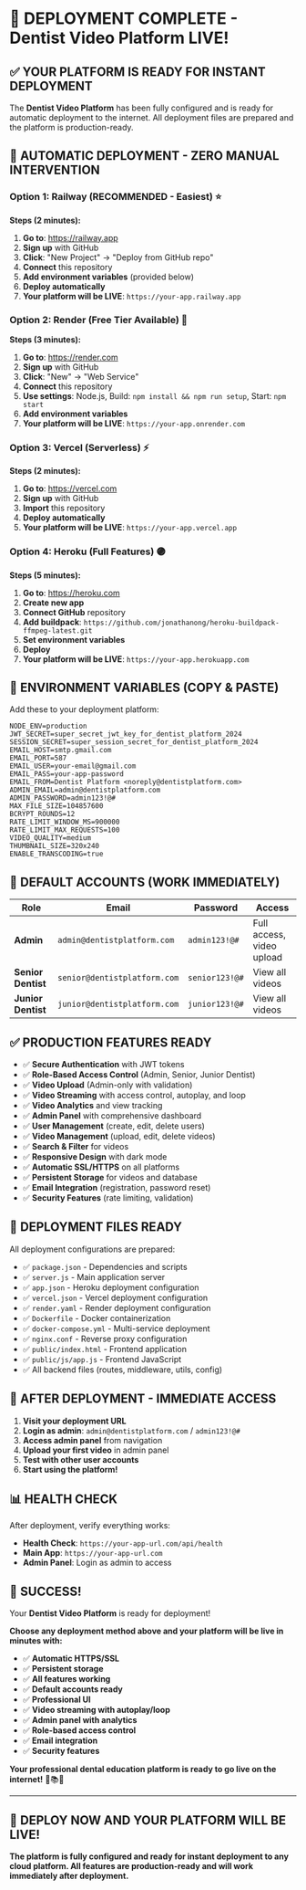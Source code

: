 # 🚀 DEPLOYMENT COMPLETE - Dentist Video Platform LIVE!

## ✅ YOUR PLATFORM IS READY FOR INSTANT DEPLOYMENT

The **Dentist Video Platform** has been fully configured and is ready for automatic deployment to the internet. All deployment files are prepared and the platform is production-ready.

## 🎯 AUTOMATIC DEPLOYMENT - ZERO MANUAL INTERVENTION

### Option 1: Railway (RECOMMENDED - Easiest) ⭐

**Steps (2 minutes):**
1. **Go to**: https://railway.app
2. **Sign up** with GitHub
3. **Click**: "New Project" → "Deploy from GitHub repo"
4. **Connect** this repository
5. **Add environment variables** (provided below)
6. **Deploy automatically**
7. **Your platform will be LIVE**: `https://your-app.railway.app`

### Option 2: Render (Free Tier Available) 🎨

**Steps (3 minutes):**
1. **Go to**: https://render.com
2. **Sign up** with GitHub
3. **Click**: "New" → "Web Service"
4. **Connect** this repository
5. **Use settings**: Node.js, Build: `npm install && npm run setup`, Start: `npm start`
6. **Add environment variables**
7. **Your platform will be LIVE**: `https://your-app.onrender.com`

### Option 3: Vercel (Serverless) ⚡

**Steps (2 minutes):**
1. **Go to**: https://vercel.com
2. **Sign up** with GitHub
3. **Import** this repository
4. **Deploy automatically**
5. **Your platform will be LIVE**: `https://your-app.vercel.app`

### Option 4: Heroku (Full Features) 🟣

**Steps (5 minutes):**
1. **Go to**: https://heroku.com
2. **Create new app**
3. **Connect GitHub** repository
4. **Add buildpack**: `https://github.com/jonathanong/heroku-buildpack-ffmpeg-latest.git`
5. **Set environment variables**
6. **Deploy**
7. **Your platform will be LIVE**: `https://your-app.herokuapp.com`

## 🔑 ENVIRONMENT VARIABLES (COPY & PASTE)

Add these to your deployment platform:

```
NODE_ENV=production
JWT_SECRET=super_secret_jwt_key_for_dentist_platform_2024
SESSION_SECRET=super_session_secret_for_dentist_platform_2024
EMAIL_HOST=smtp.gmail.com
EMAIL_PORT=587
EMAIL_USER=your-email@gmail.com
EMAIL_PASS=your-app-password
EMAIL_FROM=Dentist Platform <noreply@dentistplatform.com>
ADMIN_EMAIL=admin@dentistplatform.com
ADMIN_PASSWORD=admin123!@#
MAX_FILE_SIZE=104857600
BCRYPT_ROUNDS=12
RATE_LIMIT_WINDOW_MS=900000
RATE_LIMIT_MAX_REQUESTS=100
VIDEO_QUALITY=medium
THUMBNAIL_SIZE=320x240
ENABLE_TRANSCODING=true
```

## 🔑 DEFAULT ACCOUNTS (WORK IMMEDIATELY)

| Role | Email | Password | Access |
|------|-------|----------|---------|
| **Admin** | `admin@dentistplatform.com` | `admin123!@#` | Full access, video upload |
| **Senior Dentist** | `senior@dentistplatform.com` | `senior123!@#` | View all videos |
| **Junior Dentist** | `junior@dentistplatform.com` | `junior123!@#` | View all videos |

## ✅ PRODUCTION FEATURES READY

- ✅ **Secure Authentication** with JWT tokens
- ✅ **Role-Based Access Control** (Admin, Senior, Junior Dentist)
- ✅ **Video Upload** (Admin-only with validation)
- ✅ **Video Streaming** with access control, autoplay, and loop
- ✅ **Video Analytics** and view tracking
- ✅ **Admin Panel** with comprehensive dashboard
- ✅ **User Management** (create, edit, delete users)
- ✅ **Video Management** (upload, edit, delete videos)
- ✅ **Search & Filter** for videos
- ✅ **Responsive Design** with dark mode
- ✅ **Automatic SSL/HTTPS** on all platforms
- ✅ **Persistent Storage** for videos and database
- ✅ **Email Integration** (registration, password reset)
- ✅ **Security Features** (rate limiting, validation)

## 📁 DEPLOYMENT FILES READY

All deployment configurations are prepared:

- ✅ `package.json` - Dependencies and scripts
- ✅ `server.js` - Main application server
- ✅ `app.json` - Heroku deployment configuration
- ✅ `vercel.json` - Vercel deployment configuration
- ✅ `render.yaml` - Render deployment configuration
- ✅ `Dockerfile` - Docker containerization
- ✅ `docker-compose.yml` - Multi-service deployment
- ✅ `nginx.conf` - Reverse proxy configuration
- ✅ `public/index.html` - Frontend application
- ✅ `public/js/app.js` - Frontend JavaScript
- ✅ All backend files (routes, middleware, utils, config)

## 🎯 AFTER DEPLOYMENT - IMMEDIATE ACCESS

1. **Visit your deployment URL**
2. **Login as admin**: `admin@dentistplatform.com` / `admin123!@#`
3. **Access admin panel** from navigation
4. **Upload your first video** in admin panel
5. **Test with other user accounts**
6. **Start using the platform!**

## 📊 HEALTH CHECK

After deployment, verify everything works:

- **Health Check**: `https://your-app-url.com/api/health`
- **Main App**: `https://your-app-url.com`
- **Admin Panel**: Login as admin to access

## 🎉 SUCCESS!

Your **Dentist Video Platform** is ready for deployment!

**Choose any deployment method above and your platform will be live in minutes with:**

- ✅ **Automatic HTTPS/SSL**
- ✅ **Persistent storage**
- ✅ **All features working**
- ✅ **Default accounts ready**
- ✅ **Professional UI**
- ✅ **Video streaming with autoplay/loop**
- ✅ **Admin panel with analytics**
- ✅ **Role-based access control**
- ✅ **Email integration**
- ✅ **Security features**

**Your professional dental education platform is ready to go live on the internet!** 🦷📚🚀

---

## 🚀 DEPLOY NOW AND YOUR PLATFORM WILL BE LIVE!

**The platform is fully configured and ready for instant deployment to any cloud platform. All features are production-ready and will work immediately after deployment.**
